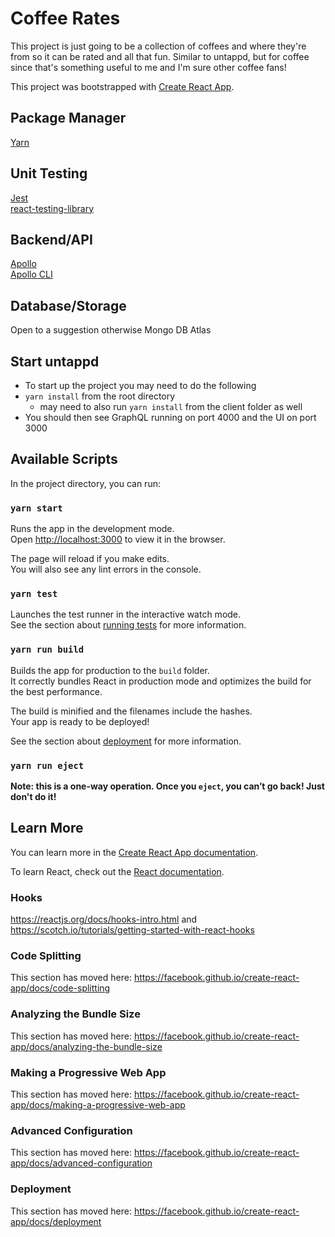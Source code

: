 # Coffee Rates

This project is just going to be a collection of coffees and where they're from so it can be rated and all that fun.
Similar to untappd, but for coffee since that's something useful to me and I'm sure other coffee fans!

This project was bootstrapped with [Create React App](https://github.com/facebook/create-react-app).

## Package Manager

[Yarn](https://yarnpkg.com/en/)

## Unit Testing

[Jest](https://jestjs.io/)<br>
[react-testing-library](https://github.com/kentcdodds/react-testing-library)

## Backend/API

[Apollo](https://www.apollographql.com)<br>
[Apollo CLI](https://github.com/apollographql/apollo-tooling)<br>

## Database/Storage

Open to a suggestion otherwise Mongo DB Atlas

## Start untappd

- To start up the project you may need to do the following
- `yarn install` from the root directory
  - may need to also run `yarn install` from the client folder as well
- You should then see GraphQL running on port 4000 and the UI on port 3000

## Available Scripts

In the project directory, you can run:

### `yarn start`

Runs the app in the development mode.<br>
Open [http://localhost:3000](http://localhost:3000) to view it in the browser.

The page will reload if you make edits.<br>
You will also see any lint errors in the console.

### `yarn test`

Launches the test runner in the interactive watch mode.<br>
See the section about [running tests](https://facebook.github.io/create-react-app/docs/running-tests) for more information.

### `yarn run build`

Builds the app for production to the `build` folder.<br>
It correctly bundles React in production mode and optimizes the build for the best performance.

The build is minified and the filenames include the hashes.<br>
Your app is ready to be deployed!

See the section about [deployment](https://facebook.github.io/create-react-app/docs/deployment) for more information.

### `yarn run eject`

**Note: this is a one-way operation. Once you `eject`, you can’t go back! Just don't do it!**

## Learn More

You can learn more in the [Create React App documentation](https://facebook.github.io/create-react-app/docs/getting-started).

To learn React, check out the [React documentation](https://reactjs.org/).

### Hooks

https://reactjs.org/docs/hooks-intro.html and https://scotch.io/tutorials/getting-started-with-react-hooks

### Code Splitting

This section has moved here: https://facebook.github.io/create-react-app/docs/code-splitting

### Analyzing the Bundle Size

This section has moved here: https://facebook.github.io/create-react-app/docs/analyzing-the-bundle-size

### Making a Progressive Web App

This section has moved here: https://facebook.github.io/create-react-app/docs/making-a-progressive-web-app

### Advanced Configuration

This section has moved here: https://facebook.github.io/create-react-app/docs/advanced-configuration

### Deployment

This section has moved here: https://facebook.github.io/create-react-app/docs/deployment